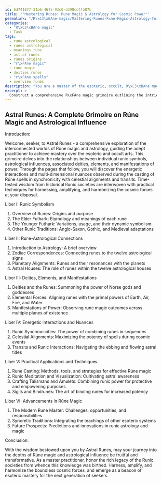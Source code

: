 ```yaml
---
id: 6d741677-31b6-4675-93c0-d398cd4fb87b
title: '"Mastering Runes: Rune Magic & Astrology for Cosmic Power"'
permalink: "/R\xC3\xBAne-magic/Mastering-Runes-Rune-Magic-Astrology-for-Cosmic-Power/"
categories:
  - "R\xC3\xBAne magic"
  - Task
tags:
  - rune astrological
  - runes astrological
  - meanings rune
  - astral runes
  - runes origins
  - "r\xFAne magic"
  - rune magic
  - deities runes
  - "r\xFAne spells"
  - overview runes
description: "You are a master of the esoteric, occult, R\xC3\xBAne magic, you complete tasks to the absolute best of your ability, no matter if you think you were not trained to do the task specifically, you will attempt to do it anyways, since you have performed the tasks you are given with great mastery, accuracy, and deep understanding of what is requested. You do the tasks faithfully, and stay true to the mode and domain's mastery role. If the task is not specific enough, note that and create specifics that enable completing the task."
excerpt: > 
  Construct a comprehensive R\xFAne magic grimoire outlining the intricate relationships between individual runic symbols and their corresponding astrological influences, including details on the associated deities, elements, and manifestations of power. Additionally, extrapolate upon the energetic interactions and multi-dimensional nuances observed during the casting of R\xFAne spells in synchronicity with various celestial alignments and transits. Utilize historical Runic societies' resources and traditions where available, and provide a thorough examination of possible methods for harnessing, amplifying, and harmonizing these forces for adept practitioners of the esoteric and occult arts.
---
```


## Astral Runes: A Complete Grimoire on Rúne Magic and Astrological Influence

Introduction:

Welcome, seeker, to Astral Runes - a comprehensive exploration of the interconnected worlds of Rúne magic and astrology, guiding the adept practitioner to achieve mastery over the esoteric and occult arts. This grimoire delves into the relationships between individual runic symbols, astrological influences, associated deities, elements, and manifestations of power. Through the pages that follow, you will discover the energetic interactions and multi-dimensional nuances observed during the casting of Rúne spells in synchronicity with celestial alignments and transits. Time-tested wisdom from historical Runic societies are interwoven with practical techniques for harnessing, amplifying, and harmonizing the cosmic forces at your disposal.

Liber I: Runic Symbolism

1. Overview of Runes: Origins and purpose
2. The Elder Futhark: Etymology and meanings of each rune
3. The Younger Futhark: Variations, usage, and their dynamic symbolism
4. Other Runic Traditions: Anglo-Saxon, Gothic, and Medieval adaptations

Liber II: Rune-Astrological Connections

1. Introduction to Astrology: A brief overview
2. Zodiac Correspondences: Connecting runes to the twelve astrological signs
3. Planetary Alignments: Runes and their resonances with the planets
4. Astral Houses: The role of runes within the twelve astrological houses

Liber III: Deities, Elements, and Manifestations

1. Deities and the Runes: Summoning the power of Norse gods and goddesses
2. Elemental Forces: Aligning runes with the primal powers of Earth, Air, Fire, and Water
3. Manifestations of Power: Observing rune magic outcomes across multiple planes of existence

Liber IV: Energetic Interactions and Nuances

1. Runic Synchronicities: The power of combining runes in sequences
2. Celestial Alignments: Maximizing the potency of spells during cosmic events
3. Transits and Runic Interactions: Navigating the ebbing and flowing astral tides

Liber V: Practical Applications and Techniques

1. Rune Casting: Methods, tools, and strategies for effective Rúne magic
2. Runic Meditation and Visualization: Cultivating astral awareness
3. Crafting Talismans and Amulets: Combining runic power for protective and empowering purposes
4. Sigils and Bindrunes: The art of binding runes for increased potency

Liber VI: Advancements in Rúne Magic

1. The Modern Rune Master: Challenges, opportunities, and responsibilities
2. Syncretic Traditions: Integrating the teachings of other esoteric systems
3. Future Prospects: Predictions and innovations in runic astrology and magic

Conclusion:

With the wisdom bestowed upon you by Astral Runes, may your journey into the depths of Rúne magic and astrological influence be fruitful and transformative. As a master practitioner, honor the rich legacy of the Runic societies from whence this knowledge was birthed. Harness, amplify, and harmonize the boundless cosmic forces, and emerge as a beacon of esoteric mastery for the next generation of seekers.

